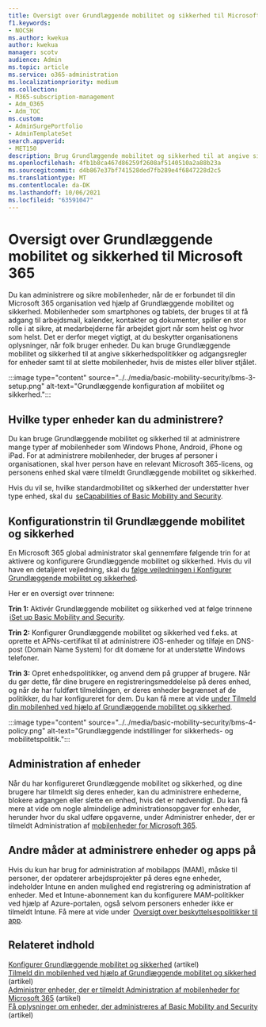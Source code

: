 ```yaml
---
title: Oversigt over Grundlæggende mobilitet og sikkerhed til Microsoft 365
f1.keywords:
- NOCSH
ms.author: kwekua
author: kwekua
manager: scotv
audience: Admin
ms.topic: article
ms.service: o365-administration
ms.localizationpriority: medium
ms.collection:
- M365-subscription-management
- Adm_O365
- Adm_TOC
ms.custom:
- AdminSurgePortfolio
- AdminTemplateSet
search.appverid:
- MET150
description: Brug Grundlæggende mobilitet og sikkerhed til at angive sikkerhedspolitikker og adgangsregler for enheder.
ms.openlocfilehash: 4fb1b8ca467d86259f2608af5140510a2a88b23a
ms.sourcegitcommit: d4b867e37bf741528ded7fb289e4f6847228d2c5
ms.translationtype: MT
ms.contentlocale: da-DK
ms.lasthandoff: 10/06/2021
ms.locfileid: "63591047"
---
```

# <a name="overview-of-basic-mobility-and-security-for-microsoft-365"></a>Oversigt over Grundlæggende mobilitet og sikkerhed til Microsoft 365

Du kan administrere og sikre mobilenheder, når de er forbundet til din Microsoft 365 organisation ved hjælp af Grundlæggende mobilitet og sikkerhed. Mobilenheder som smartphones og tablets, der bruges til at få adgang til arbejdsmail, kalender, kontakter og dokumenter, spiller en stor rolle i at sikre, at medarbejderne får arbejdet gjort når som helst og hvor som helst. Det er derfor meget vigtigt, at du beskytter organisationens oplysninger, når folk bruger enheder. Du kan bruge Grundlæggende mobilitet og sikkerhed til at angive sikkerhedspolitikker og adgangsregler for enheder samt til at slette mobilenheder, hvis de mistes eller bliver stjålet.

:::image type="content" source="../../media/basic-mobility-security/bms-3-setup.png" alt-text="Grundlæggende konfiguration af mobilitet og sikkerhed.":::

## <a name="what-types-of-devices-can-you-manage"></a>Hvilke typer enheder kan du administrere?

Du kan bruge Grundlæggende mobilitet og sikkerhed til at administrere mange typer af mobilenheder som Windows Phone, Android, iPhone og iPad. For at administrere mobilenheder, der bruges af personer i organisationen, skal hver person have en relevant Microsoft 365-licens, og personens enhed skal være tilmeldt Grundlæggende mobilitet og sikkerhed.

Hvis du vil se, hvilke standardmobilitet og sikkerhed der understøtter hver type enhed, skal du  [seCapabilities of Basic Mobility and Security](capabilities.md).

## <a name="setup-steps-for-basic-mobility-and-security"></a>Konfigurationstrin til Grundlæggende mobilitet og sikkerhed

En Microsoft 365 global administrator skal gennemføre følgende trin for at aktivere og konfigurere Grundlæggende mobilitet og sikkerhed. Hvis du vil have en detaljeret vejledning, skal du [følge vejledningen i Konfigurer Grundlæggende mobilitet og sikkerhed](set-up.md). 

Her er en oversigt over trinnene:

**Trin 1:** Aktivér Grundlæggende mobilitet og sikkerhed ved at følge trinnene  [iSet up Basic Mobility and Security](set-up.md).

**Trin 2:** Konfigurer Grundlæggende mobilitet og sikkerhed ved f.eks. at oprette et APNs-certifikat til at administrere iOS-enheder og tilføje en DNS-post (Domain Name System) for dit domæne for at understøtte Windows telefoner.

**Trin 3:** Opret enhedspolitikker, og anvend dem på grupper af brugere. Når du gør dette, får dine brugere en registreringsmeddelelse på deres enhed, og når de har fuldført tilmeldingen, er deres enheder begrænset af de politikker, du har konfigureret for dem. Du kan få mere at vide [under Tilmeld din mobilenhed ved hjælp af Grundlæggende mobilitet og sikkerhed](enroll-your-mobile-device.md). 

:::image type="content" source="../../media/basic-mobility-security/bms-4-policy.png" alt-text="Grundlæggende indstillinger for sikkerheds- og mobilitetspolitik.":::

## <a name="device-management-tasks"></a>Administration af enheder

Når du har konfigureret Grundlæggende mobilitet og sikkerhed, og dine brugere har tilmeldt sig deres enheder, kan du administrere enhederne, blokere adgangen eller slette en enhed, hvis det er nødvendigt. Du kan få mere at vide om nogle almindelige administrationsopgaver for enheder, herunder hvor du skal udføre opgaverne, under Administrer enheder, der er tilmeldt Administration af [mobilenheder for Microsoft 365](manage-enrolled-devices.md).

## <a name="other-ways-to-manage-devices-and-apps"></a>Andre måder at administrere enheder og apps på

Hvis du kun har brug for administration af mobilapps (MAM), måske til personer, der opdaterer arbejdsprojekter på deres egne enheder, indeholder Intune en anden mulighed end registrering og administration af enheder. Med et Intune-abonnement kan du konfigurere MAM-politikker ved hjælp af Azure-portalen, også selvom personers enheder ikke er tilmeldt Intune. Få mere at vide under  [Oversigt over beskyttelsespolitikker til app](/mem/intune/apps/app-protection-policy).

## <a name="related-content"></a>Relateret indhold

[Konfigurer Grundlæggende mobilitet og sikkerhed](set-up.md) (artikel)\
[Tilmeld din mobilenhed ved hjælp af Grundlæggende mobilitet og sikkerhed](enroll-your-mobile-device.md) (artikel)\
[Administrer enheder, der er tilmeldt Administration af mobilenheder for Microsoft 365](manage-enrolled-devices.md) (artikel)\
[Få oplysninger om enheder, der administreres af Basic Mobility and Security](get-details-about-managed-devices.md) (artikel)